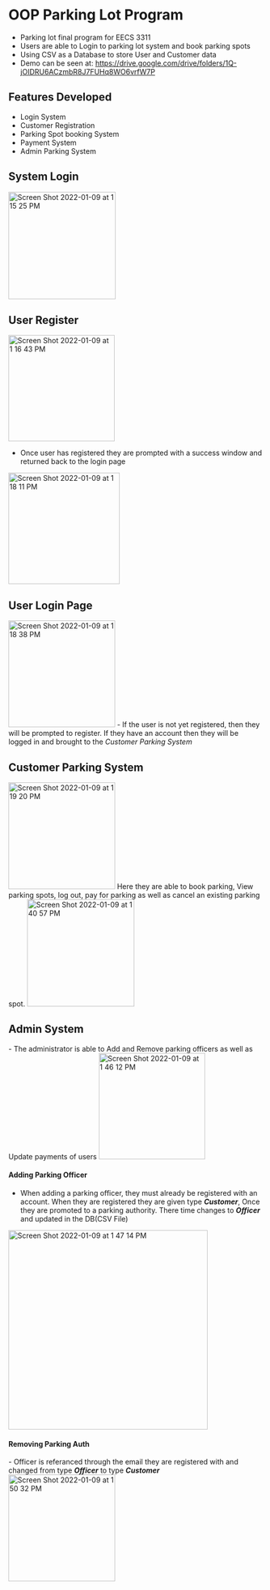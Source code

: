 # OOP Parking Lot Program
- Parking lot final program for EECS 3311
- Users are able to Login to parking lot system and book parking spots
- Using CSV as a Database to store User and Customer data
- Demo can be seen at: https://drive.google.com/drive/folders/1Q-jOIDRU6ACzmbR8J7FUHq8WO6vrfW7P

<h2> Features Developed </h2>

- Login System
- Customer Registration
- Parking Spot booking System
- Payment System
- Admin Parking System



<h2> System Login</h2>
<img width="212" alt="Screen Shot 2022-01-09 at 1 15 25 PM" src="https://user-images.githubusercontent.com/42787576/148694984-9c16d4a9-edf3-4fb8-b073-2adbf8534f8f.png">
<br>
<h2> User Register</h2>

<img width="210" alt="Screen Shot 2022-01-09 at 1 16 43 PM" src="https://user-images.githubusercontent.com/42787576/148695037-5a35d476-7cf5-42cf-adb1-e00bbb6b8761.png">

- Once user has registered they are prompted with a success window and returned back to the login page
<img width="220" alt="Screen Shot 2022-01-09 at 1 18 11 PM" src="https://user-images.githubusercontent.com/42787576/148695098-698dcf72-4bed-4314-823d-59004b7625d4.png">

<h2>User Login Page</h2>

<img width="211" alt="Screen Shot 2022-01-09 at 1 18 38 PM" src="https://user-images.githubusercontent.com/42787576/148695115-c9fd2dac-bdc6-4205-93fb-9a5e8147c602.png">
- If the user is not yet registered, then they will be prompted to register. If they have an account then they will be logged in and brought to the <i> Customer Parking System</i>

<h2> Customer Parking System </h2>
 <img width="211" alt="Screen Shot 2022-01-09 at 1 19 20 PM" src="https://user-images.githubusercontent.com/42787576/148695139-c6dc6ad8-e97f-4e03-9903-099c0991c754.png">
Here they are able to book parking, View parking spots, log out, pay for parking as well as cancel an existing parking spot. 

<img width="212" alt="Screen Shot 2022-01-09 at 1 40 57 PM" src="https://user-images.githubusercontent.com/42787576/148695973-4bf926ed-8147-4a3b-b5d0-ebf955235971.png">

<h2> Admin System</h2>
- The administrator is able to Add and Remove parking officers as well as Update payments of users
<img width="210" alt="Screen Shot 2022-01-09 at 1 46 12 PM" src="https://user-images.githubusercontent.com/42787576/148696183-5b96e236-6d89-4c3a-8d30-333b6f1b70b3.png">
<h4> Adding Parking Officer</h4>


- When adding a parking officer, they must already be registered with an account. When they are registered they are given type <b><i>Customer</b></i>, Once they are promoted to a parking authority. There time changes to <b><i> Officer</b></i> and updated in the DB(CSV File) 
<img width="394" alt="Screen Shot 2022-01-09 at 1 47 14 PM" src="https://user-images.githubusercontent.com/42787576/148696218-5c15eeb6-ea43-4388-abf2-e5730c7fc81f.png">

<h4> Removing Parking Auth</h4>
- Officer is referanced through the email they are registered with and changed from type <b><i> Officer</b></i> to type <b><i>Customer</b></i> 
<img width="211" alt="Screen Shot 2022-01-09 at 1 50 32 PM" src="https://user-images.githubusercontent.com/42787576/148696334-908dd745-4992-4e5b-b221-23b65dd855dc.png">



